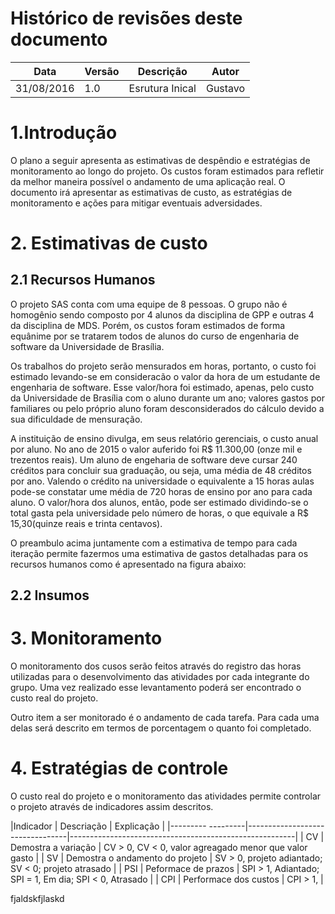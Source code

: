 # Histórico de revisões deste documento

|Data|Versão|Descrição|Autor|
|----|------|---------|-------|
|31/08/2016| 1.0|Esrutura Inical |Gustavo |

# 1.Introdução
O plano a seguir apresenta as estimativas de despêndio e estratégias de monitoramento ao longo do projeto. Os custos foram estimados para refletir da melhor maneira possível o andamento de uma aplicação real. O documento irá apresentar as estimativas de custo, as estratégias de monitoramento e ações para mitigar eventuais adversidades. 

# 2. Estimativas de custo

## 2.1 Recursos Humanos

O projeto SAS conta com uma equipe de 8 pessoas. O grupo não é homogênio sendo composto por 4 alunos da disciplina de GPP e outras 4 da disciplina de MDS. Porém, os custos foram estimados de forma equânime por se tratarem todos de alunos do curso de engenharia de software da Universidade de Brasília. 

Os trabalhos do projeto serão mensurados em horas, portanto, o custo foi estimado levando-se em consideracão o valor da hora de um estudante de engenharia de software. Esse valor/hora foi estimado, apenas, pelo custo da Universidade de Brasília com o aluno durante um ano; valores gastos por familiares ou pelo próprio aluno foram desconsiderados do cálculo devido a sua dificuldade de mensuração.

A instituição de ensino divulga, em seus relatório gerenciais, o custo anual por aluno. No ano de 2015 o valor auferido foi R$ 11.300,00 (onze mil e trezentos reais). Um aluno de engeharia de software deve cursar 240 créditos para concluir sua graduação, ou seja, uma média de 48 créditos por ano.  Valendo o crédito na universidade o equivalente a 15 horas aulas pode-se constatar ume média de 720 horas de ensino por ano para cada aluno. O valor/hora dos alunos, então, pode ser estimado dividindo-se o total gasta pela universidade pelo número de horas, o que equivale a R$ 15,30(quinze reais e trinta centavos). 

O preambulo acima juntamente com a estimativa de tempo para cada iteração permite fazermos uma estimativa de gastos detalhadas para os recursos humanos como é apresentado na figura abaixo:

## 2.2 Insumos

# 3. Monitoramento

O monitoramento dos cusos serão feitos através do registro das horas utilizadas para o desenvolvimento das atividades por cada integrante do grupo. Uma vez realizado esse levantamento poderá ser encontrado o custo real do projeto. 

Outro item a ser monitorado é o andamento de cada tarefa. Para cada uma delas será descrito em termos de porcentagem o quanto foi completado. 

 
# 4. Estratégias de controle

O custo real do projeto e o monitoramento das atividades permite controlar o projeto através de indicadores assim descritos.



|Indicador          | Descriação                      | Explicação                                             |
|--------- ---------|---------------------------------|--------------------------------------------------------|
| CV                | Demostra a variação             | CV > 0, CV < 0, valor agreagado menor que valor gasto  |
| SV                | Demostra o andamento do projeto | SV > 0, projeto adiantado; SV < 0; projeto atrasado    |
| PSI               | Peformace de prazos             | SPI > 1, Adiantado; SPI = 1, Em dia; SPI < 0, Atrasado | 
| CPI               | Performace dos custos           |   CPI > 1,                                             |

fjaldskfjlaskd